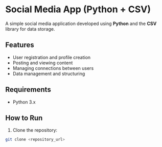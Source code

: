 # Social Media App (Python + CSV)

A simple social media application developed using **Python** and the **CSV** library for data storage.

## Features
- User registration and profile creation
- Posting and viewing content
- Managing connections between users
- Data management and structuring

## Requirements
- Python 3.x

## How to Run
1. Clone the repository:
```bash
git clone <repository_url>
